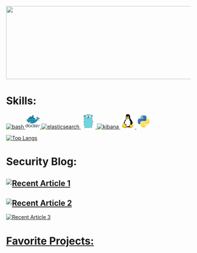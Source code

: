 <div id="header" align="center">
  <img src="https://user-images.githubusercontent.com/72598486/207249017-442b186c-6800-4835-b367-5d05000e16c1.gif" width="900" height="200"/>
</div>

# Skills:

<p align="left"> <a href="https://www.gnu.org/software/bash/" target="_blank" rel="noreferrer"> <img src="https://www.vectorlogo.zone/logos/gnu_bash/gnu_bash-icon.svg" alt="bash" width="40" height="40"/> </a> <a href="https://www.docker.com/" target="_blank" rel="noreferrer"> <img src="https://raw.githubusercontent.com/devicons/devicon/master/icons/docker/docker-original-wordmark.svg" alt="docker" width="40" height="40"/> </a> <a href="https://www.elastic.co" target="_blank" rel="noreferrer"> <img src="https://www.vectorlogo.zone/logos/elastic/elastic-icon.svg" alt="elasticsearch" width="40" height="40"/> </a> <a href="https://golang.org" target="_blank" rel="noreferrer"> <img src="https://raw.githubusercontent.com/devicons/devicon/master/icons/go/go-original.svg" alt="go" width="40" height="40"/> </a> <a href="https://www.elastic.co/kibana" target="_blank" rel="noreferrer"> <img src="https://www.vectorlogo.zone/logos/elasticco_kibana/elasticco_kibana-icon.svg" alt="kibana" width="40" height="40"/> </a> <a href="https://www.linux.org/" target="_blank" rel="noreferrer"> <img src="https://raw.githubusercontent.com/devicons/devicon/master/icons/linux/linux-original.svg" alt="linux" width="40" height="40"/> </a> <a href="https://www.python.org" target="_blank" rel="noreferrer"> <img src="https://raw.githubusercontent.com/devicons/devicon/master/icons/python/python-original.svg" alt="python" width="40" height="40"/> </a> </p>

[![Top Langs](https://github-readme-stats.vercel.app/api/top-langs/?username=RoseSecurity&show_icons=true&theme=transparent&layout=compact
)](https://github.com/anuraghazra/github-readme-stats)

# Security Blog:

 <a target="_blank" href="https://github-readme-medium-recent-article.vercel.app/medium/@RoseSecurity/0"><img src="https://github-readme-medium-recent-article.vercel.app/medium/@RoseSecurity/0" alt="Recent Article 1">
 ---
  <a target="_blank" href="https://github-readme-medium-recent-article.vercel.app/medium/@RoseSecurity/1"><img src="https://github-readme-medium-recent-article.vercel.app/medium/@RoseSecurity/1" alt="Recent Article 2">
---
<a target="_blank" href="https://github-readme-medium-recent-article.vercel.app/medium/@RoseSecurity/3"><img src="https://github-readme-medium-recent-article.vercel.app/medium/@RoseSecurity/3" alt="Recent Article 3">

# Favorite Projects:
